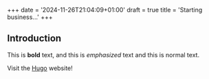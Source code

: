 +++
date = '2024-11-26T21:04:09+01:00'
draft = true
title = 'Starting business...'
+++
## Introduction

This is **bold** text, and this is *emphasized* text and this is normal text.

Visit the [Hugo](https://gohugo.io) website!